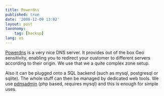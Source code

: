 ```yaml
---
title: Powerdns
published: true
date: '2008-12-09 13:02'
layout: post
taxonomy:
    tag: [backup]
lang: us
---
```


[Powerdns](http://www.powerdns.com/) is a very nice DNS server. It provides out of the box Geo sensitivity, enabling you to redirect your customer to different servers according to their origin. We use that we a quite complex zone setup.

Also it can be plugged onto a SQL backend (such as mysql, postgresql or sqlite). The whole stuff can then be managed by dedicated web tools. We use [pdnsadmin](https://www.openhub.net/p/pdnsadmin) (php based, requires mysql) and this is enough for simple uses.
